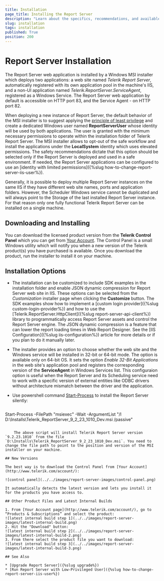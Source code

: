 ```yaml
---
title: Installation
page_title: Installing the Report Server
description: "Learn about the specifics, recommendations, and available approaches for installing the Telerik Report Server on your Windows IIS server."
slug: installation
tags: installation
published: True
position: 200
---
```


# Report Server Installation

The Report Server web application is installed by a Windows MSI installer which deploys two applications: a web site named _Telerik Report Server_, automatically registered with its own application pool in the machine's IIS, and a non-UI application named _Telerik.ReportServer.ServiceAgent_, registered as a Windows Service. The Report Server web application by default is accessible on HTTP port 83, and the Service Agent - on HTTP port 82. 

When deploying a new instance of Report Server, the default behavior of the MSI installer is to suggest applying the [principle of least privilege](https://learn.microsoft.com/en-us/entra/identity-platform/secure-least-privileged-access) and create a dedicated Windows user named **ReportServerUser** whose identity will be used by both applications. The user is granted with the minimum necessary permissions to operate within the installation folder of Telerik Report Server. The MSI installer allows to opt-out of the safe workflow and install the applications under the **LocalSystem** identity which uses elevated permissions. The safety recommendations dictate that this option should be selected only if the Report Server is deployed and used in a safe environment. If needed, the Report Server applications can be configured to use an [identity with limited permissions]({%slug how-to-change-report-server-iis-user%}). 

Generally, it is possible to deploy multiple Report Server instances on the same IIS if they have different web site names, ports and application folders. However, the Scheduler Windows service cannot be duplicated and will always point to the Storage of the last installed Report Server instance. For that reason only one fully functional Telerik Report Server can be installed on a single machine.

## Downloading and Installing

You can download the licensed product version from the **Telerik Control Panel** which you can get from [Your Account](http://www.telerik.com/account). The Control Panel is a small Windows utility which will notify you when a new version of the Telerik product(s) you have purchased is available. Once you download the product, run the installer to install it on your machine.

## Installation Options

* The installation can be customized to include SDK examples in the installation folder and enable JSON dynamic compression for Report Server web site in IIS. These options can be selected from the *Customization* installer page when clicking the **Customize** button.
The SDK examples show how to implement a [custom login provider]({%slug custom-login-provider%}) and how to use the [Telerik.ReportServer.HttpClient]({%slug report-server-api-client%}) library to programmatically access Report Server assets and control the Report Server engine. The JSON dynamic compression is a feature that can lower the report loading times in Web Report Designer. See the [IIS Configuration]({%slug iis-configuration%}) article for more details or if you plan to do it manually later.
* The installer provides an option to choose whether the web site and the Windows service will be installed in 32-bit or 64-bit mode. The option is available only on 64-bit OS. It sets the option *Enable 32-Bit Applications* in the web site's application pool and registers the corresponding version of the **ServiceAgent** in Windows Services list. This configuraion option is useful when the Report Server and its Scheduling service need to work with a specific version of external entities like ODBC drivers without architecture mismatch between the driver and the application.
* Use powershell command [Start-Process](https://learn.microsoft.com/en-us/powershell/module/microsoft.powershell.management/start-process?view=powershell-7.3) to install the Report Server silently:

	````powershell
Start-Process -FilePath "msiexec" -Wait -ArgumentList "/I D:\Installs\Telerik_ReportServer_9_2_23_1010_Dev.msi /passive"
````

	The above script will install Telerik Report Server version `9.2.23.1010` from the file `D:\Installs\Telerik_ReportServer_9_2_23_1010_Dev.msi`. You need to change the file path to point to the position and version of the MSI installer on your machine.

## New Versions

The best way is to download the Control Panel from [Your Account](http://www.telerik.com/account/):

![control panel](../../images/report-server-images/control-panel.png)

It automatically detects the latest version and lets you install it for the products you have access to.

## Other Product Files and Latest Internal Builds

1. From [Your Account page](http://www.telerik.com/account/), go to “Products & Subscriptions” and select the product:
![latest internal build step 1](../../images/report-server-images/latest-internal-build.png)
2. Hit the "Download" button:
![latest internal build step 2](../../images/report-server-images/latest-internal-build-2.png)
3. From there select the product file you want to download:
![latest internal build step 3](../../images/report-server-images/latest-internal-build-3.png)

## See Also

* [Upgrade Report Server]({%slug upgrade%})
* [Run Report Server with Low-Privileged User]({%slug how-to-change-report-server-iis-user%})
